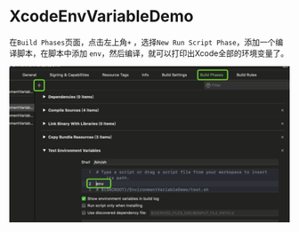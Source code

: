 # XcodeEnvVariableDemo

在`Build Phases`页面，点击左上角`+` ，选择`New Run Script Phase`，添加一个编译脚本，在脚本中添加 `env`，然后编译，就可以打印出Xcode全部的环境变量了。

<img src="./imgs/1.png" width="814" />
